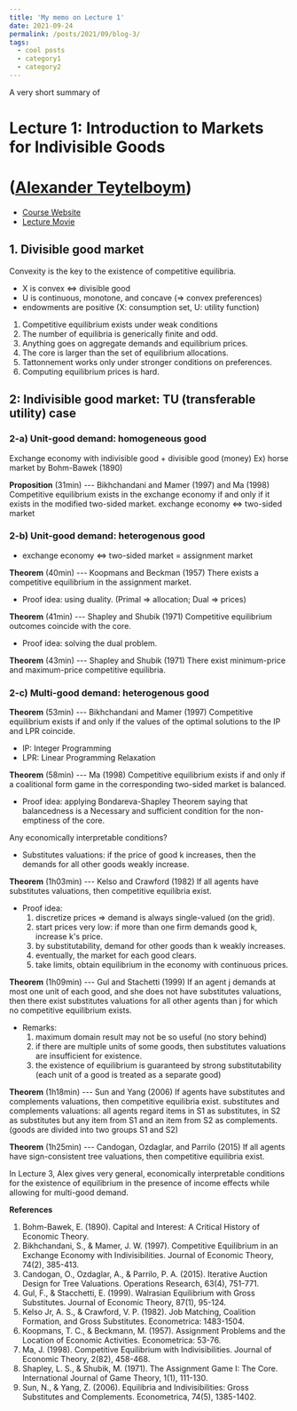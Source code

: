 ```yaml
---
title: 'My memo on Lecture 1'
date: 2021-09-24
permalink: /posts/2021/09/blog-3/
tags:
  - cool posts
  - category1
  - category2
---
```


A very short summary of
# Lecture 1: Introduction to Markets for Indivisible Goods 
# ([Alexander Teytelboym](https://t8el.com/))

* [Course Website](https://www.mdc.e.u-tokyo.ac.jp/en/special_lectures_2109/)
* [Lecture Movie](https://www.youtube.com/watch?v=Mg3SNHzsD8s)


## 1. Divisible good market

Convexity is the key to the existence of competitive equilibria.
* X is convex <=> divisible good
* U is continuous, monotone, and concave (=> convex preferences)
* endowments are positive
  (X: consumption set, U: utility function)

1. Competitive equilibrium exists under weak conditions
2. The number of equilibria is generically finite and odd.
3. Anything goes on aggregate demands and equilibrium prices.
4. The core is larger than the set of equilibrium allocations.
5. Tattonnement works only under stronger conditions on preferences.
6. Computing equilibrium prices is hard.


## 2: Indivisible good market: TU (transferable utility) case

### 2-a) Unit-good demand: homogeneous good
Exchange economy with indivisible good + divisible good (money)
Ex) horse market by Bohm-Bawek (1890)

**Proposition** (31min) --- Bikhchandani and Mamer (1997) and Ma (1998)
Competitive equilibrium exists in the exchange economy if and only if it exists in the modified two-sided market.
exchange economy <=> two-sided market

### 2-b) Unit-good demand: heterogenous good
* exchange economy <=> two-sided market = assignment market

**Theorem** (40min) --- Koopmans and Beckman (1957)
There exists a competitive equilibrium in the assignment market.
* Proof idea: using duality. (Primal => allocation; Dual => prices)

**Theorem** (41min) --- Shapley and Shubik (1971)
Competitive equilibrium outcomes coincide with the core.
* Proof idea: solving the dual problem.

**Theorem** (43min) --- Shapley and Shubik (1971)
There exist minimum-price and maximum-price competitive equilibria.

### 2-c) Multi-good demand: heterogenous good

**Theorem** (53min) --- Bikhchandani and Mamer (1997)
Competitive equilibrium exists if and only if the values of the optimal solutions to the IP and LPR coincide.
* IP: Integer Programming
* LPR: Linear Programming Relaxation

**Theorem** (58min) --- Ma (1998)
Competitive equilibrium exists if and only if a coalitional form game in the corresponding two-sided market is balanced.
* Proof idea: applying Bondareva-Shapley Theorem saying that balancedness is a Necessary and sufficient condition for the non-emptiness of the core.

Any economically interpretable conditions?
* Substitutes valuations: if the price of good k increases, then the demands for all other goods weakly increase.

**Theorem** (1h03min) --- Kelso and Crawford (1982)
If all agents have substitutes valuations, then competitive equilibria exist.
* Proof idea:
  1. discretize prices => demand is always single-valued (on the grid).
  2. start prices very low: if more than one firm demands good k, increase k's price.
  3. by substitutability, demand for other goods than k weakly increases.
  4. eventually, the market for each good clears.
  5. take limits, obtain equilibrium in the economy with continuous prices.

**Theorem** (1h09min) --- Gul and Stachetti (1999)
If an agent j demands at most one unit of each good, and she does not have substitutes valuations, then there exist substitutes valuations for all other agents than j for which no competitive equilibrium exists.
* Remarks:
  1. maximum domain result may not be so useful (no story behind)
  2. if there are multiple units of some goods, then substitutes valuations are insufficient for existence.
  3. the existence of equilibrium is guaranteed by strong substitutability (each unit of a good is treated as a separate good)

**Theorem** (1h18min) --- Sun and Yang (2006)
If agents have substitutes and complements valuations, then competitive equilibria exist.
substitutes and complements valuations: all agents regard items in S1 as substitutes, in S2 as substitutes but any item from S1 and an item from S2 as complements. (goods are divided into two groups S1 and S2)

**Theorem** (1h25min) --- Candogan, Ozdaglar, and Parrilo (2015)
If all agents have sign-consistent tree valuations, then competitive equilibria exist.

In Lecture 3, Alex gives very general, economically interpretable conditions for the existence of equilibrium in the presence of income effects while allowing for multi-good demand.


**References**
1. Bohm-Bawek, E. (1890). Capital and Interest: A Critical History of Economic Theory.
2. Bikhchandani, S., & Mamer, J. W. (1997). Competitive Equilibrium in an Exchange Economy with Indivisibilities. Journal of Economic Theory, 74(2), 385-413.
3. Candogan, O., Ozdaglar, A., & Parrilo, P. A. (2015). Iterative Auction Design for Tree Valuations. Operations Research, 63(4), 751-771.
4. Gul, F., & Stacchetti, E. (1999). Walrasian Equilibrium with Gross Substitutes. Journal of Economic Theory, 87(1), 95-124.
5. Kelso Jr, A. S., & Crawford, V. P. (1982). Job Matching, Coalition Formation, and Gross Substitutes. Econometrica: 1483-1504.
6. Koopmans, T. C., & Beckmann, M. (1957). Assignment Problems and the Location of Economic Activities. Econometrica: 53-76.
7. Ma, J. (1998). Competitive Equilibrium with Indivisibilities. Journal of Economic Theory, 2(82), 458-468.
8. Shapley, L. S., & Shubik, M. (1971). The Assignment Game I: The Core. International Journal of Game Theory, 1(1), 111-130.
9. Sun, N., & Yang, Z. (2006). Equilibria and Indivisibilities: Gross Substitutes and Complements. Econometrica, 74(5), 1385-1402.

